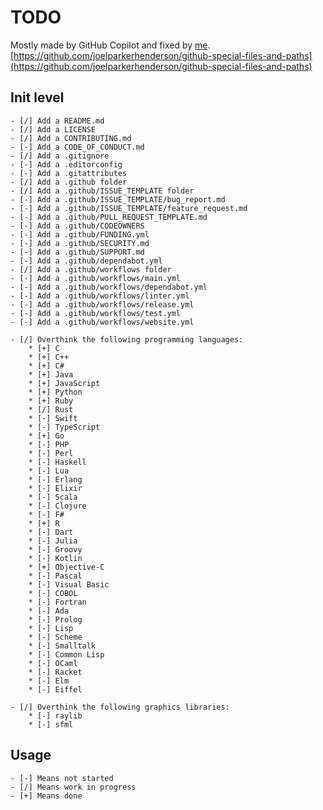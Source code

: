 # TODO

Mostly made by GitHub Copilot and fixed by [me](https://github.com/PotatoMindPopper).
[https://github.com/joelparkerhenderson/github-special-files-and-paths](https://github.com/joelparkerhenderson/github-special-files-and-paths)

## Init level

    - [/] Add a README.md
    - [/] Add a LICENSE
    - [/] Add a CONTRIBUTING.md
    - [-] Add a CODE_OF_CONDUCT.md
    - [/] Add a .gitignore
    - [-] Add a .editorconfig
    - [-] Add a .gitattributes
    - [/] Add a .github folder
    - [/] Add a .github/ISSUE_TEMPLATE folder
    - [-] Add a .github/ISSUE_TEMPLATE/bug_report.md
    - [-] Add a .github/ISSUE_TEMPLATE/feature_request.md
    - [-] Add a .github/PULL_REQUEST_TEMPLATE.md
    - [-] Add a .github/CODEOWNERS
    - [-] Add a .github/FUNDING.yml
    - [-] Add a .github/SECURITY.md
    - [-] Add a .github/SUPPORT.md
    - [-] Add a .github/dependabot.yml
    - [/] Add a .github/workflows folder
    - [-] Add a .github/workflows/main.yml
    - [-] Add a .github/workflows/dependabot.yml
    - [-] Add a .github/workflows/linter.yml
    - [-] Add a .github/workflows/release.yml
    - [-] Add a .github/workflows/test.yml
    - [-] Add a .github/workflows/website.yml

    - [/] Overthink the following programming languages:
        * [+] C
        * [+] C++
        * [+] C#
        * [+] Java
        * [+] JavaScript
        * [+] Python
        * [+] Ruby
        * [/] Rust
        * [-] Swift
        * [-] TypeScript
        * [+] Go
        * [-] PHP
        * [-] Perl
        * [-] Haskell
        * [-] Lua
        * [-] Erlang
        * [-] Elixir
        * [-] Scala
        * [-] Clojure
        * [-] F#
        * [+] R
        * [-] Dart
        * [-] Julia
        * [-] Groovy
        * [-] Kotlin
        * [+] Objective-C
        * [-] Pascal
        * [-] Visual Basic
        * [-] COBOL
        * [-] Fortran
        * [-] Ada
        * [-] Prolog
        * [-] Lisp
        * [-] Scheme
        * [-] Smalltalk
        * [-] Common Lisp
        * [-] OCaml
        * [-] Racket
        * [-] Elm
        * [-] Eiffel
        
    - [/] Overthink the following graphics libraries:
        * [-] raylib
        * [-] sfml

## Usage

    - [-] Means not started
    - [/] Means work in progress
    - [+] Means done
